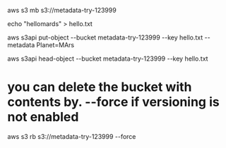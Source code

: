 
aws s3 mb s3://metadata-try-123999

echo "hellomards" > hello.txt

aws s3api put-object --bucket metadata-try-123999 --key hello.txt --metadata Planet=MArs 

aws s3api head-object --bucket  metadata-try-123999 --key hello.txt


# you can delete the bucket with contents by. --force if versioning is not enabled
aws s3 rb s3://metadata-try-123999 --force